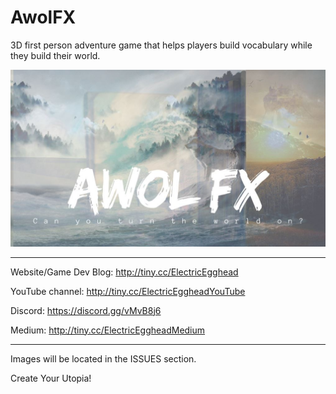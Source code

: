 # AwolFX
3D first person adventure game that helps players build vocabulary while they build their world.

![Awol FX Cover Art](https://github.com/ElectricEgghead/12MonthsGameStudio/blob/master/awol%20fx%20background%20image.JPG)

------------
Website/Game Dev Blog: http://tiny.cc/ElectricEgghead

YouTube channel: http://tiny.cc/ElectricEggheadYouTube

Discord: https://discord.gg/vMvB8j6

Medium: http://tiny.cc/ElectricEggheadMedium

----------

Images will be located in the ISSUES section.

Create Your Utopia!

